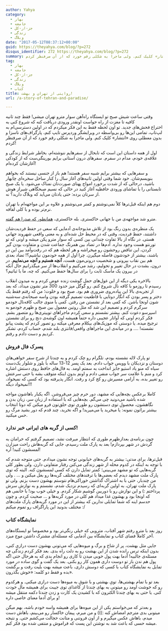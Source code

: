 ```yaml
---
author: Yahya
category:
  - بهار
  - جامعه
  - جز-از-کل
  - زندگی
  - وبلاگ
date: "2017-05-12T08:37:12+00:00"
guid: https://theyahya.com/blog/?p=272
disqus_identifier: 272 https://theyahya.com/blog/?p=272
summary: وقتی ساعت شیش صبح تو ایستگاه راه‌آهن سوار مترو تهران میشی! فقط چند ثانیه کافیه تا مغزت از راه حواست اونقدر ورودی دریافت کنه که شروع کنی به اختراع فحش‌های جدید. تو اون لحظه فقط به این فکر میکردم که در اولین دسترسی‌ام به لپ‌تاپ، تمامی این‌ها رو بی‌واسطه در ویرایشگر وردپرس تایپ کنم، پارگراف‌های ناسزا و بدون معطلی روی «انتشار» کلیک کنم. ولی ماجرا به شکلی رقم خورد که از آن صرفنظر کردم!
tag:
  - بهار
  - جامعه
  - جز-از-کل
  - زندگی
  - وبلاگ
  - کتاب
title: روایتی از تهران و بهشت!
url: /a-story-of-tehran-and-paradise/

---
```

وقتی ساعت شیش صبح تو ایستگاه راه‌آهن سوار مترو تهران میشی! فقط چند ثانیه کافیه تا مغزت از راه حواست اونقدر ورودی دریافت کنه که شروع کنی به اختراع فحش‌های جدید. تو اون لحظه فقط به این فکر میکردم که در اولین دسترسی‌ام به لپ‌تاپ، تمامی این‌ها رو بی‌واسطه در ویرایشگر وردپرس تایپ کنم، پارگراف‌های ناسزا و بدون معطلی روی «انتشار» کلیک کنم. ولی ماجرا به شکلی رقم خورد که از آن صرفنظر کردم!

اول از همه داستان این است که تابحال از سفرهایم ننوشته‌ام، بخاطر شرایط زندگی و علاقه‌ی خودم، مدام در سفرم. سفرهای درون استانی برایم بورینگی‌ست که از کودکی آغازشان کرده‌ام!

و سفرهایی که بیشتر برایم شبیه سفر هستند! هم باز از جنسی نیستند که بخواهم بنویسم‌شان. خود شما وقتی اولین ثانیه‌های آغاز سال را کنار ساحل سخره‌ای چابهار باشید، درحالی که از شدت برخورد امواج پهنای صورت‌تان نمناک می‌شود. یا یک صبح تابستانی را با تماشای ورودی حافظیه‌ آغاز کنید در حالی که نسیم صبحگاهی شیراز هوش از سرتان برده: حتی یادتان می‌آید که وبلاگ دارید؟ نه.

دوم هم اینکه قبل‌ترها کلاً نمی‌نوشتم و کمتر می‌نوشتم و علاوه بر این مواجهه‌ام با تهران نرم‌تر بوده و با کلی لفافه.

مترو شد مواجهه‌ی من با جهانی خاکستری. بله خاکستری، [همانطور که صدرا هم گفته](https://sadraa.me/%D8%AA%D9%87%D8%B1%D8%A7%D9%86-%D8%AE%DB%8C%D9%84%DB%8C%E2%80%8C%D8%AF%D9%88%D8%B1%D8%8C-%D9%86%D8%B2%D8%AF%DB%8C%DA%A9/).

یک منظره‌ی بدون رنگ بود از تلاش مذبوحانه‌ی آدمایی که سعی در حفظ فردیت‌شان داشتند، حفظ فردیت، وقتی که در محیط حل شده‌ای و به معنی واقعی شهروند جهانی هستی. در نگاه از بالا تفاوت چندانی بین کسی که سوار مترو پکن میشه و اونی که تو تورنتو هست وجود نداره. آدم‌ها در تضاد بین همرنگ جماعت شدن و متفاوت بودن گیر کردن، این تناقض روحشون رو میخراشه و هر لحظه هم که در رفت‌وآمد بین این دو باشند، بیشتر از خودشون فاصله میگیرن. چرا اول از همه خودمون نباشیم؟! تضاد بعدی هم بین نقاب بیرونی و شخصیت درونی‌مون هست، **آنچه هستیم و آنچه می‌نماییم**. در درون، بشدت در حال تغییر و تحولیم، رشد می‌کنیم و انقلاب‌ها از سر میگذرانیم حال آنکه در بیرون یک ماسک ثابت را برای سال‌ها حفظ می‌کنیم. که چه، ما با ثباتیم؟

بالاخره یکی دیگه از این غول‌های حمل گوشت زنده عوض کردم و به میدون انقلاب رسیدم تا روزمو با کافه نال شروع کنم. رو گوگل مپز حدود 300 متر نشون میداد، که بعد از تجربه‌ی بالا این پیاده‌روی ضروری هم بود. صبح بود و خلوت؛ من که رفتم فقط یک دختر و پسر بودن که انگار دوتایی با قاطعیت تصمیم گرفته بودن واسه صبحانه‌ی سه‌شنبه‌ شون اونجا باشن. که کمی بعد از نشستن من رفتن. کمی با منوی جالب کافه‌نال خودمو سرگرم کردم و تصمیم این شد که مثل روتین معمول بین صبح و ظهرم خودمو به اسپرسو دعوت کنم. بیشتر نشستم و سعی کردم ماجراهای توییتری‌ها رو متصور بشم. فکر کردم اونی که آواتار عجیبی داره حتماً همیشه اون گوشه‌ی دنج رو برای نشستن ترجیح میده. یا دوستی که موزیک‌های بیکلام معرفی میکنه رو تصور کردم که پشت پیانو نشسته! .... و در میانه‌ی این ماجراهای واقعی/فانتزی بلند شدم، حساب کردم، تشکر کردیم و دست دادم و رفتم.

### پسرک فال فروش

تو پارک لاله نشسته بودم، تلگرام رو چک کردم و به چندتا از شرحِ سفر خواهی‌هایِ دوستان و نزدیکان با وویس جواب دادم. بعد یک پسر 12-13 ساله با بلوز و شلوار یک‌دست سیاه که منو یاد استیو جابز انداخت به سمتم اومد. به فال‌های حافظ روی دستش اشاره کرد و منم با علامت سر جواب منفی دادم و اونم بدون اینکه متوقف بشه یا حتی سرعتش رو تغییر بده، به آرامی مسیرش رو کج کرد و رفت. انگار پذیرفته بود که کسی که نمیخواد، نمیخواد دیگه!!!

کاملا برعکس بچه‌هایی که مشهد، دور حرم چیز می‌فروشن. اگه یکبار باهاشون مواجه شده باشید می‌دونید چی می‌گم. بچه‌هایی که با استفاده از زبانِ سر، زبان بدن و نگاهشون، محصولِ توی دستشون رو طوری توی حلق‌تون فرو میکنن که دوتا انتخاب بیشتر براتون نمونه:‌ یا میخرید یا می‌میرید! و اگه نخرید، چند قدم که دور بشید مرگ رو حس میکنید.

### کسی از گربه های ایرانی خبر ندارد!

چون برنامه‌ی بعدازظهرم طوری که انتظار میرفت نشد، تصمیم گرفتم که خرامان به گردش در شهر بپردازم! بعد به پارک ملت رسیدم، جایی که گربه‌هاش راحت میزارن لمسشون کنید! آره!

قبل‌ترها، برای مدتی: بیشتر به گربه‌های خیابونی توجه نشون میدادم. حتی متوجه شدم که با توجه به اینکه در کدوم محله از شهر زندگی می‌کنن رفتار متفاوتی دارن. ولی بطور کلی گربه‌هایی که تو مشهد می‌بینی؛ کمتر تمایل دارن که کسی لمسشون کنه. البته که توی پارک ملت مشهد دیدم که بعضی‌ها با ترفند‌های مختلف گربه‌ها رو بغل میکنن و … . ولی من چندبار، حتی با به اشتراک گذاشتن خوراکی‌هام نتوستم بهشون دست بزنم. ولی تو پارک ملت تهران، به اولین گربه‌ای که رسیدم نزدیک شدم، نشستم و به نوازش سرش پرداختم :) و این نوازش رو با دوربین گوشیم شکار کردم. و خیلی خوب بود! با خانمی هم که اونجا بود و بهشون غذا میداد هم کلی در مورد گربه‌ها و ... صحبت کردم. و چون حدسم اینه که شما تمایلی ندارین که بیشتر از این در مورد گربه‌های پارک ملت‌های مختلف بدونید این پاراگراف رو تموم میکنم :/

### نمایشگاه کتاب

روز بعد با مترو رفتم شهر آفتاب، مترویی که خیلی رنگی‌تر بود و مخصوصاً تو ایستگاه‌های آخر کاملاً فضای کتاب و نمایشگاه بین آدمایی که مسئله‌ای مشترک داشتن موج میزد.

جایی مثل بهشت، پر از شاخ و برگ و میوه‌هایی که می‌تونی بهشون دست درازی کنی، بدون اینکه ترس رانده شدن از این بهشت رو به دلت راه بدی. بعد فکر کردم زندگی چه مسئله‌ی جالبیه! آدما بهت پول خوبی میدن تا کاری رو انجام بدی که به هرحال حتی اگه پول هم ندن باز تو دوست داری همون کار رو بکنی. بعد یک گفت و گوی ساده در مورد تمایل به نمایشگاه کتاب با کسی که دوسش داری، باعث میشه بهت بلیت رفت و برگشت بده و فقط دو کلمه: «خوش بگذرون».

بعد تو با تمام بهشتی‌ها، تویِ بهشتی و با شوق به میوه‌ها دست درازی میکنی. و هرکدوم رو که خوشت اومد رو میتونی به بهای چندتا از کاغذای توی جیبت برای همیشه مال خودت کنی. یا حتی به بهای چندتا الکترون که با کشیدن یک کارت و زدن چندتا دکمه منتقل میشه و برای آدما معنای خاصی داره!

و بعدتر که می‌خواستم یکی از این میوه‌ها برای همیشه واسه خودم باشه، بهم میگن میتونی بدی مترجم امضاش کنه :))) و من میرم، پیمان خاکسار رو می‌بینم، باهاش دست میدم، باهاش عکس میگیرم و از اون فروتنی و متانت خجالت می‌کشم حتی. و نتیجه میشه حسی که باعث شد به نوشتن این پست که فراموش و منتفی شده بود فکر کنم.
